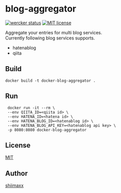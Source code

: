 # blog-aggregator

[![wercker status](https://app.wercker.com/status/80c41247bbc1cf9592f13bba6216b6ba/s/master "wercker status")](https://app.wercker.com/project/byKey/80c41247bbc1cf9592f13bba6216b6ba)
[![MIT license](https://img.shields.io/badge/License-MIT-blue.svg)](LICENSE)


Aggregate your entries for multi blog services.  
Currently following blog services supports.

- hatenablog
- qiita


## Build

```
docker build -t docker-blog-aggregator .
```

## Run

```
 docker run -it --rm \
 --env QIITA_ID=<qiita id> \
 --env HATENA_ID=<hatena id> \
 --env HATENA_BLOG_ID=<hatenablog id> \
 --env HATENA_BLOG_API_KEY=<hatenablog api key> \
 -p 8080:8080 docker-blog-aggregator
```

## License

[MIT](https://github.com/shiimaxx/blog-aggregator/blob/master/LICENSE)

## Author

[shiimaxx](https://github.com/shiimaxx)
